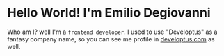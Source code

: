# Hello World! I'm Emilio Degiovanni

Who am I? well I'm a <code>frontend developer</code>. I used to use "Developtus" as a fantasy company name, so you can see me profile in [developtus.com](http://developtus.com) as well.